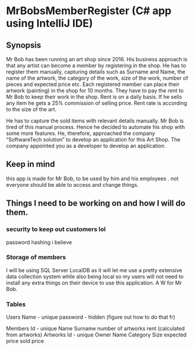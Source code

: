 # MrBobsMemberRegister (C# app using IntelliJ IDE)

## Synopsis
Mr Bob has been running an art shop since 2016. His business approach is that any artist can become 
a member by registering in the shop. He has to register them manually, capturing details such as 
Surname and Name, the name of the artwork, the category of the work, size of the work, number 
of pieces and expected price etc. Each registered member can place their artwork (painting) in the 
shop for 10 months. They have to pay the rent to Mr Bob to keep their work in the shop. Rent is on 
a daily basis. If he sells any item he gets a 25% commission of selling price. Rent rate is according to 
the size of the art.

He has to capture the sold items with relevant details manually. Mr Bob is tired of this manual 
process. Hence he decided to automate his shop with some more features. He, therefore, 
approached the company “SoftwareTech solution” to develop an application for this Art Shop. The 
company appointed you as a developer to develop an application.

## Keep in mind
this app is made for Mr Bob, to be used by him and his employees .
not everyone should be able to access and change things.

## Things I need to be working on and how I will do them.
### security to keep out customers lol
password hashing i believe

### Storage of members
I will be using SQL Server LocalDB as it will let me use a pretty extensive data collection system while also being local so my users will not need to install any extra things on their device to use this application. A W for Mr Bob.

### Tables 
Users
	Name - unique
	password - hidden (figure out how to do that fr)
	
Members
	Id - unique
	Name
	Surname
	number of artworks
	rent (calculated from artworks)
Artworks 
	Id - unique 
	Owner
	Name
	Category
	Size
	expected price
	sold price
	
	